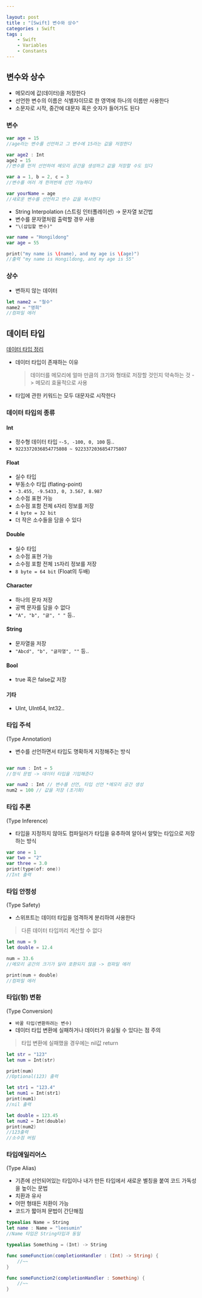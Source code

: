 ```yaml
---

layout: post
title : "[Swift] 변수와 상수"
categories : Swift
tags : 
    - Swift
    - Variables
    - Constants
---
```


## 변수와 상수
- 메모리에 값(데이터)을 저장한다
- 선언한 변수의 이름은 식별자이므로 한 영역에 하나의 이름만 사용한다
- 소문자로 시작, 중간에 대문자 혹은 숫자가 들어가도 된다   

### 변수
```swift
var age = 15
//age라는 변수를 선언하고 그 변수에 15라는 값을 저장한다

var age2 : Int
age2 = 15
//변수를 먼저 선언하여 메모리 공간을 생성하고 값을 저장할 수도 있다  

var a = 1, b = 2, c = 3
//변수를 여러 개 한꺼번에 선언 가능하다

var yourName = age
//새로운 변수를 선언하고 변수 값을 복사한다
```

- String Interpolation (스트링 인터폴레이션) -> 문자열 보간법
- 변수를 문자열처럼 출력할 경우 사용
- `"\(삽입할 변수)"`

```swift
var name = "Hongildong"
var age = 55

print("my name is \(name), and my age is \(age)")
//출력 "my name is Hongildong, and my age is 55"
```

### 상수

- 변하지 않는 데이터
```swift
let name2 = "철수"
name2 = "영희"
//컴파일 에러
```   

## 데이터 타입
[데이터 타입 정리](https://sumin305.github.io/2023/01/02/Swift-programming-1#h-5-any--swift%EB%8A%94%EC%9D%98-%EB%AA%A8%EB%93%A0-%ED%83%80%EC%9E%85%EC%9D%84-%EC%A7%80%EC%B9%AD%ED%95%98%EB%8A%94-%ED%82%A4%EC%9B%8C%EB%93%9C)
- 데이터 타입이 존재하는 이유
  > 데이터를 메모리에 얼마 만큼의 크기와 형태로 저장할 것인지 약속하는 것 -> 메모리 효율적으로 사용   
- 타입에 관한 키워드는 모두 대문자로 시작한다
### 데이터 타입의 종류   

#### Int
- 정수형 데이터 타입
-`-5, -100, 0, 100` 등..
- `9223372036854775808 ~ 9223372036854775807`

#### Float
- 실수 타입
- 부동소수 타입 (flating-point)
- `-3.455, -9.5433, 0, 3.567, 8.987`
- 소수점 표현 가능
- 소수점 포함 전체 `6`자리 정보를 저장
- `4 byte = 32 bit`
- 더 작은 소수들을 담을 수 있다

#### Double
- 실수 타입
- 소수점 표현 가능
- 소수점 포함 전체 `15`자리 정보를 저장
- `8 byte = 64 bit` (Float의 두배)

#### Character
- 하나의 문자 저장
- 공백 문자를 담을 수 없다
- `"A", "b", "글", " "` 등..
#### String
- 문자열을 저장
- `"Abcd", "b", "글자열", ""` 등..

#### Bool
- true 혹은 false값 저장

#### 기타
- UInt, UInt64, Int32..

### 타입 주석
(Type Annotation)   
- 변수를 선언하면서 타입도 명확하게 지정해주는 방식
```swift

var num : Int = 5
//정식 문법 -> 데이터 타입을 기입해준다

var num2 : Int // 변수를 선언, 타입 선언 *메모리 공간 생성
num2 = 100 // 값을 저장 (초기화)
```   

### 타입 추론
(Type Inference)   
- 타입을 지정하지 않아도 컴파일러가 타입을 유추하여 알아서 알맞는 타입으로 저장하는 방식   
   
```swift
var one = 1
var two = "2"
var three = 3.0
print(type(of: one))
//Int 출력
```   
### 타입 안정성
(Type Safety)
- 스위프트는 데이터 타입을 엄격하게 분리하여 사용한다
> 다른 데이터 타입끼리 계산할 수 없다

```swift
let num = 9
let double = 12.4

num = 33.6
//메모리 공간의 크기가 달라 호환되지 않음 -> 컴파일 에러

print(num + double)
//컴파일 에러
```   

### 타입(형) 변환
(Type Conversion)
- `바꿀 타입(변환하려는 변수)`
- 데이터 타입 변환에 실패하거나 데이터가 유실될 수 있다는 점 주의
> 타입 변환에 실패했을 경우에는 nil값 return
   
```swift
let str = "123"
let num = Int(str)

print(num)
//Optional(123) 출력

let str1 = "123.4"
let num1 = Int(str1)
print(num1)
//nil 출력

let double = 123.45
let num2 = Int(double)
print(num2)
//123출력
//소수점 버림

```    
### 타입애일리어스
(Type Alias)
- 기존에 선언되어있는 타입이나 내가 만든 타입에서 새로운 별칭을 붙여 코드 가독성을 높이는 문법
- 치환과 유사
- 어떤 형태든 치환이 가능
- 코드가 짧아져 문법이 간단해짐   

```swift
typealias Name = String
let name : Name = "leesumin"
//Name 타입은 String타입과 동일

typealias Something = (Int) -> String

func someFunction(completionHandler : (Int) -> String) {
    //~~
}

func someFunction2(completionHandler : Something) {
    //~~
}
```    
